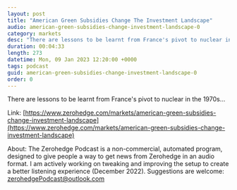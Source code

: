 ```yaml
---
layout: post
title: "American Green Subsidies Change The Investment Landscape"
audio: american-green-subsidies-change-investment-landscape-0
category: markets
desc: "There are lessons to be learnt from France's pivot to nuclear in the 1970s..."
duration: 00:04:33
length: 273
datetime: Mon, 09 Jan 2023 12:20:00 +0000
tags: podcast
guid: american-green-subsidies-change-investment-landscape-0
order: 0
---
```

There are lessons to be learnt from France's pivot to nuclear in the 1970s...

Link: [https://www.zerohedge.com/markets/american-green-subsidies-change-investment-landscape](https://www.zerohedge.com/markets/american-green-subsidies-change-investment-landscape)

About: The Zerohedge Podcast is a non-commercial, automated program, designed to give people a way to get news from Zerohedge in an audio format.  I am actively working on tweaking and improving the setup to create a better listening experience (December 2022).  Suggestions are welcome: [zerohedgePodcast@outlook.com](mailto:zerohedgePodcast@outlook.com)